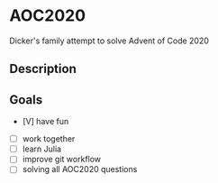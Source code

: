 # AOC2020 
Dicker's family attempt to solve Advent of Code 2020

## Description

## Goals 

- [V] have fun 
- [ ] work together 
- [ ] learn Julia 
- [ ] improve git workflow 
- [ ] solving all AOC2020 questions
